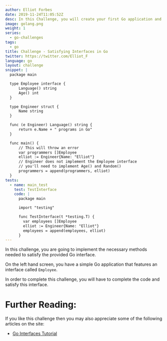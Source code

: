 ```yaml
---
author: Elliot Forbes
date: 2019-11-24T11:05:52Z
desc: In this Challenge, you will create your first Go application and commit it up to Github!
image: golang.png
weight: 1
series:
  - go-challenges
tags:
  - go
title: Challenge - Satisfying Interfaces in Go 
twitter: https://twitter.com/Elliot_F
language: go
layout: challenge
snippet: |
  package main

  type Employee interface {
      Language() string
      Age() int
  }

  type Engineer struct {
      Name string
  }

  func (e Engineer) Language() string {
      return e.Name + " programs in Go"
  }

  func main() {
      // This will throw an error
      var programmers []Employee
      elliot := Engineer{Name: "Elliot"}
      // Engineer does not implement the Employee interface
      // you'll need to implement Age() and Random()
      programmers = append(programmers, elliot)
  }
tests: 
  - name: main_test
    test: TestInterface
    code: |
      package main

      import "testing"

      func TestInterface(t *testing.T) {
        var employees []Employee
        elliot := Engineer{Name: "Elliot"}
        employees = append(employees, elliot)
      }
---
```


In this challenge, you are going to implement the necessary methods needed to satisfy the provided Go interface.

On the left hand screen, you have a simple Go application that features an interface called `Employee`. 

In order to complete this challenge, you will have to complete the code and satisfy this interface.

<Quiz question="Can you implement additional methods for this interface outside of the contract?" correct="A" answer="True" A="True" B="False"/>

# Further Reading:

If you like this challenge then you may also appreciate some of the following articles on the site:

* [Go Interfaces Tutorial](/golang/go-interfaces-tutorial/)